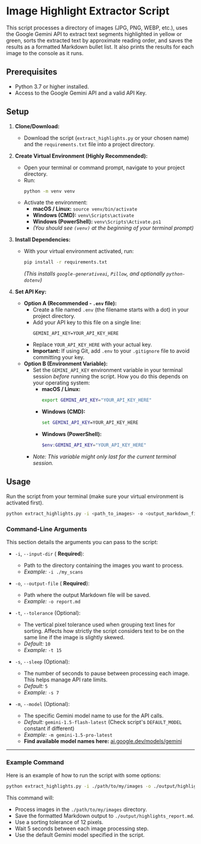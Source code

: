 # Image Highlight Extractor Script

This script processes a directory of images (JPG, PNG, WEBP, etc.), uses the Google Gemini API to extract text segments highlighted in yellow or green, sorts the extracted text by approximate reading order, and saves the results as a formatted Markdown bullet list. It also prints the results for each image to the console as it runs.

## Prerequisites

* Python 3.7 or higher installed.
* Access to the Google Gemini API and a valid API Key.

## Setup

1.  **Clone/Download:**
    * Download the script (`extract_highlights.py` or your chosen name) and the `requirements.txt` file into a project directory.

2.  **Create Virtual Environment (Highly Recommended):**
    * Open your terminal or command prompt, navigate to your project directory.
    * Run:
        ```bash
        python -m venv venv
        ```
    * Activate the environment:
        * **macOS / Linux:** `source venv/bin/activate`
        * **Windows (CMD):** `venv\Scripts\activate`
        * **Windows (PowerShell):** `venv\Scripts\Activate.ps1`
        * *(You should see `(venv)` at the beginning of your terminal prompt)*

3.  **Install Dependencies:**
    * With your virtual environment activated, run:
        ```bash
        pip install -r requirements.txt
        ```
        *(This installs `google-generativeai`, `Pillow`, and optionally `python-dotenv`)*

4.  **Set API Key:**
    * **Option A (Recommended - `.env` file):**
        * Create a file named `.env` (the filename starts with a dot) in your project directory.
        * Add your API key to this file on a single line:
            ```env
            GEMINI_API_KEY=YOUR_API_KEY_HERE
            ```
        * Replace `YOUR_API_KEY_HERE` with your actual key.
        * **Important:** If using Git, add `.env` to your `.gitignore` file to avoid committing your key.
    * **Option B (Environment Variable):**
        * Set the `GEMINI_API_KEY` environment variable in your terminal session *before* running the script. How you do this depends on your operating system:
            * **macOS / Linux:**
                ```bash
                export GEMINI_API_KEY="YOUR_API_KEY_HERE"
                ```
            * **Windows (CMD):**
                ```cmd
                set GEMINI_API_KEY=YOUR_API_KEY_HERE
                ```
            * **Windows (PowerShell):**
                ```powershell
                $env:GEMINI_API_KEY="YOUR_API_KEY_HERE"
                ```
        * *Note: This variable might only last for the current terminal session.*

## Usage

Run the script from your terminal (make sure your virtual environment is activated first).

```bash
python extract_highlights.py -i <path_to_images> -o <output_markdown_file> [options]
 ```

### Command-Line Arguments

This section details the arguments you can pass to the script:

* `-i`, `--input-dir` ( **Required**):
    * Path to the directory containing the images you want to process.
    * *Example:* `-i ./my_scans`

* `-o`, `--output-file` ( **Required**):
    * Path where the output Markdown file will be saved.
    * *Example:* `-o report.md`

* `-t`, `--tolerance` (Optional):
    * The vertical pixel tolerance used when grouping text lines for sorting. Affects how strictly the script considers text to be on the same line if the image is slightly skewed.
    * *Default:* `10`
    * *Example:* `-t 15`

* `-s`, `--sleep` (Optional):
    * The number of seconds to pause between processing each image. This helps manage API rate limits.
    * *Default:* `5`
    * *Example:* `-s 7`

* `-m`, `--model` (Optional):
    * The specific Gemini model name to use for the API calls.
    * *Default:* `gemini-1.5-flash-latest` (Check script's `DEFAULT_MODEL` constant if different)
    * *Example:* `-m gemini-1.5-pro-latest`
    * **Find available model names here:** [ai.google.dev/models/gemini](https://ai.google.dev/models/gemini)

---

### Example Command

Here is an example of how to run the script with some options:

```bash
python extract_highlights.py -i ./path/to/my/images -o ./output/highlights_report.md -t 12 -s 5
```


This command will:
* Process images in the `./path/to/my/images` directory.
* Save the formatted Markdown output to `./output/highlights_report.md`.
* Use a sorting tolerance of 12 pixels.
* Wait 5 seconds between each image processing step.
* Use the default Gemini model specified in the script.